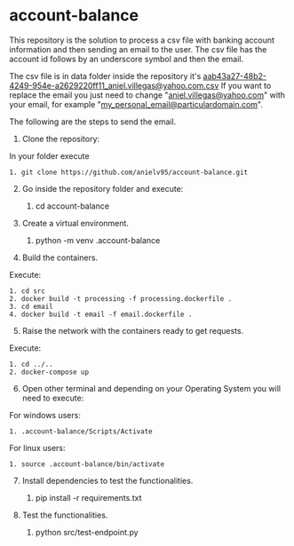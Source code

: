 # account-balance
This repository is the solution to process a csv file with banking account information and then sending an email to the user. The csv file has the account id follows by an underscore symbol and then the email.

The csv file is in data folder inside the repository it's aab43a27-48b2-4249-954e-a2629220ff11_aniel.villegas@yahoo.com.csv If you want to replace the email you just need to change "aniel.villegas@yahoo.com" with your email, for example "my_personal_email@particulardomain.com".

The following are the steps to send the email.

1. Clone the repository:

In your folder execute 

    1. git clone https://github.com/anielv95/account-balance.git

2. Go inside the repository folder and execute:

    1. cd account-balance

3. Create a virtual environment.

    1. python -m venv .account-balance

4. Build the containers.

Execute:

    1. cd src
    2. docker build -t processing -f processing.dockerfile .
    3. cd email
    4. docker build -t email -f email.dockerfile .

5. Raise the network with the containers ready to get requests.

Execute:

    1. cd ../..
    2. docker-compose up

6. Open other terminal and depending on your Operating System you will need to execute:

For windows users:

    1. .account-balance/Scripts/Activate

For linux users:

    1. source .account-balance/bin/activate

7. Install dependencies to test the functionalities.

    1. pip install -r requirements.txt

8. Test the functionalities.

    1. python src/test-endpoint.py

